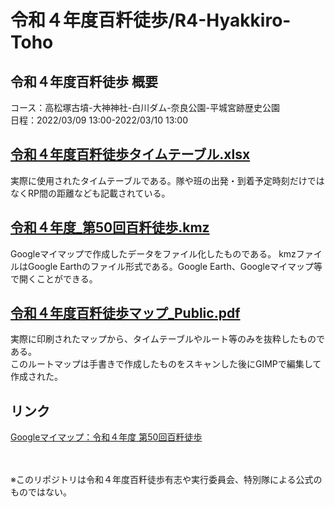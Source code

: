 # 令和４年度百粁徒歩/R4-Hyakkiro-Toho

## 令和４年度百粁徒歩 概要
コース：高松塚古墳-大神神社-白川ダム-奈良公園-平城宮跡歴史公園<br>
日程：2022/03/09 13:00-2022/03/10 13:00<br>

## [令和４年度百粁徒歩タイムテーブル.xlsx](令和４年度百粁徒歩タイムテーブル.xlsx)
実際に使用されたタイムテーブルである。隊や班の出発・到着予定時刻だけではなくRP間の距離なども記載されている。

## [令和４年度_第50回百粁徒歩.kmz](令和４年度_第50回百粁徒歩.kmz)
Googleマイマップで作成したデータをファイル化したものである。
kmzファイルはGoogle Earthのファイル形式である。Google Earth、Googleマイマップ等で開くことができる。

## [令和４年度百粁徒歩マップ_Public.pdf](令和４年度百粁徒歩マップ_Public.pdf)
実際に印刷されたマップから、タイムテーブルやルート等のみを抜粋したものである。<br>
このルートマップは手書きで作成したものをスキャンした後にGIMPで編集して作成された。

## リンク
[Googleマイマップ：令和４年度 第50回百粁徒歩](https://www.google.com/maps/d/edit?mid=1NFiikd0GiVEzeL-7dMCdb8G_MHUs-hw&usp=sharing)

<br><br>
※このリポジトリは令和４年度百粁徒歩有志や実行委員会、特別隊による公式のものではない。